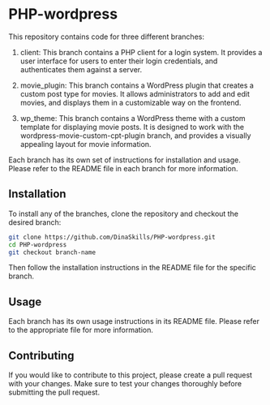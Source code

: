 

# PHP-wordpress

This repository contains code for three different branches:

1. client: This branch contains a PHP client for a login system. It provides a user interface for users to enter their login credentials, and authenticates them against a server.

2. movie_plugin: This branch contains a WordPress plugin that creates a custom post type for movies. It allows administrators to add and edit movies, and displays them in a customizable way on the frontend.

3. wp_theme: This branch contains a WordPress theme with a custom template for displaying movie posts. It is designed to work with the wordpress-movie-custom-cpt-plugin branch, and provides a visually appealing layout for movie information.

Each branch has its own set of instructions for installation and usage. 
Please refer to the README file in each branch for more information.

## Installation
To install any of the branches, clone the repository and checkout the desired branch:
```bash
git clone https://github.com/DinaSkills/PHP-wordpress.git
cd PHP-wordpress
git checkout branch-name
```
Then follow the installation instructions in the README file for the specific branch.
## Usage
Each branch has its own usage instructions in its README file. Please refer to the appropriate file for more information.

## Contributing
If you would like to contribute to this project, please create a pull request with your changes. Make sure to test your changes thoroughly before submitting the pull request.




